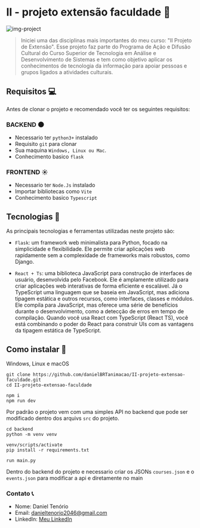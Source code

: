# II - projeto extensão faculdade 📖

<img src="não tem ainda" alt="img-project">

> Iniciei uma das disciplinas mais importantes do meu curso: "II Projeto de Extensão". Esse projeto faz parte do Programa de Ação e Difusão Cultural do Curso Superior de Tecnologia em Análise e Desenvolvimento de Sistemas e tem como objetivo aplicar os conhecimentos de tecnologia da informação para apoiar pessoas e grupos ligados a atividades culturais.

## Requisitos 💻

Antes de clonar o projeto e recomendado você ter os seguintes requisitos:

### BACKEND 🌑

-   Necessario ter `python3+` instalado
-   Requisito `git` para clonar
-   Sua maquina `Windows, Linux ou Mac`.
-   Conhecimento basico `flask`

### FRONTEND ☀️

-   Necessario ter `Node.Js` instalado
-   Importar bibliotecas como `Vite`
-   Conhecimento basico `Typescript`

## Tecnologias 🚀

As principais tecnologias e ferramentas utilizadas neste projeto são:

-   `Flask`: um framework web minimalista para Python, focado na simplicidade e flexibilidade. Ele permite criar aplicações web rapidamente sem a complexidade de frameworks mais robustos, como Django.

-   `React + Ts`: uma biblioteca JavaScript para construção de interfaces de usuário, desenvolvida pelo Facebook. Ele é amplamente utilizado para criar aplicações web interativas de forma eficiente e escalável. Já o TypeScript uma linguagem que se baseia em JavaScript, mas adiciona tipagem estática e outros recursos, como interfaces, classes e módulos. Ele compila para JavaScript, mas oferece uma série de benefícios durante o desenvolvimento, como a detecção de erros em tempo de compilação. Quando você usa React com TypeScript (React TS), você está combinando o poder do React para construir UIs com as vantagens da tipagem estática de TypeScript.

## Como instalar 🚀

Windows, Linux e macOS

```
git clone https://github.com/danielBRTanimacao/II-projeto-extensao-faculdade.git
cd II-projeto-extensao-faculdade

npm i
npm run dev
```

Por padrão o projeto vem com uma simples API no backend que pode ser modificado dentro dos arquivs `src` do projeto.

```
cd backend
python -m venv venv

venv/scripts/activate
pip install -r requirements.txt

run main.py
```

Dentro do backend do projeto e necessario criar os JSONs `courses.json` e o `events.json` para modificar a api e diretamente no main

### Contato 📞

-   Nome: Daniel Tenório
-   Email: danieltenorio2046@gmail.com
-   LinkedIn: [Meu LinkedIn](https://www.linkedin.com/in/daniel-tenório-6471b0244/)
